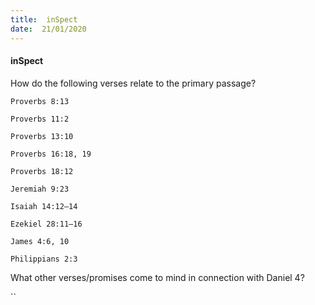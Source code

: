```yaml
---
title:  inSpect
date:  21/01/2020
---
```


#### inSpect

How do the following verses relate to the primary passage?

`Proverbs 8:13`

`Proverbs 11:2`

`Proverbs 13:10`

`Proverbs 16:18, 19`

`Proverbs 18:12`

`Jeremiah 9:23`

`Isaiah 14:12–14`

`Ezekiel 28:11–16`

`James 4:6, 10`

`Philippians 2:3`

What other verses/promises come to mind in connection with Daniel 4?

``
